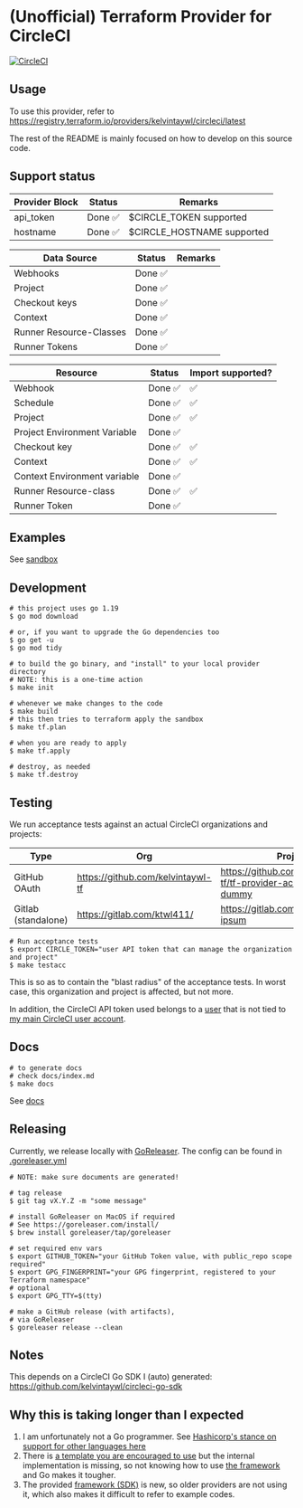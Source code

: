 # (Unofficial) Terraform Provider for CircleCI

[![CircleCI](https://dl.circleci.com/status-badge/img/gh/kelvintaywl/terraform-provider-circleci/tree/main.svg?style=shield)](https://dl.circleci.com/status-badge/redirect/gh/kelvintaywl/terraform-provider-circleci/tree/main)

## Usage

To use this provider, refer to https://registry.terraform.io/providers/kelvintaywl/circleci/latest

The rest of the README is mainly focused on how to develop on this source code.

## Support status

| Provider Block | Status | Remarks |
| --- | --- | --- |
| api_token | Done :white_check_mark: | $CIRCLE_TOKEN supported |
| hostname | Done :white_check_mark: | $CIRCLE_HOSTNAME supported |

| Data Source | Status | Remarks |
| --- | --- | --- |
| Webhooks | Done :white_check_mark: | |
| Project | Done :white_check_mark: | |
| Checkout keys | Done :white_check_mark: | |
| Context | Done :white_check_mark: | |
| Runner Resource-Classes | Done :white_check_mark: | |
| Runner Tokens | Done :white_check_mark: | |

| Resource                     | Status                  | Import supported?  |
| ---                          | ---                     | ---                |
| Webhook                      | Done :white_check_mark: | :white_check_mark: |
| Schedule                     | Done :white_check_mark: | :white_check_mark: |
| Project                      | Done :white_check_mark: | :white_check_mark: |
| Project Environment Variable | Done :white_check_mark: |                    |
| Checkout key                 | Done :white_check_mark: | :white_check_mark: |
| Context                      | Done :white_check_mark: | :white_check_mark: |
| Context Environment variable | Done :white_check_mark: |                    |
| Runner Resource-class        | Done :white_check_mark: | :white_check_mark: |
| Runner Token                 | Done :white_check_mark: |                    |

## Examples

See [sandbox](sandbox/main.tf)

## Development

```console
# this project uses go 1.19
$ go mod download

# or, if you want to upgrade the Go dependencies too
$ go get -u
$ go mod tidy

# to build the go binary, and "install" to your local provider directory
# NOTE: this is a one-time action
$ make init

# whenever we make changes to the code
$ make build
# this then tries to terraform apply the sandbox
$ make tf.plan

# when you are ready to apply
$ make tf.apply

# destroy, as needed
$ make tf.destroy
```

## Testing

We run acceptance tests against an actual CircleCI organizations and projects:

| Type | Org | Project |
| --- | --- | --- |
| GitHub OAuth | https://github.com/kelvintaywl-tf | https://github.com/kelvintaywl-tf/tf-provider-acceptance-test-dummy |
| Gitlab (standalone) | https://gitlab.com/ktwl411/ | https://gitlab.com/ktwl411/loren-ipsum |

```console
# Run acceptance tests
$ export CIRCLE_TOKEN="user API token that can manage the organization and project"
$ make testacc
```

This is so as to contain the "blast radius" of the acceptance tests.
In worst case, this organization and project is affected, but not more.

In addition, the CircleCI API token used belongs to a [user](https://github.com/orgs/kelvintaywl-tf/people/ktwl41) that is not tied to [my main CircleCI user account](http://github.com/kelvintaywl).

## Docs

```console
# to generate docs
# check docs/index.md
$ make docs
```

See [docs](docs/index.md)

## Releasing

Currently, we release locally with [GoReleaser](https://goreleaser.com/install/).
The config can be found in [.goreleaser.yml](.goreleaser.yml)

```console
# NOTE: make sure documents are generated!

# tag release
$ git tag vX.Y.Z -m "some message"

# install GoReleaser on MacOS if required
# See https://goreleaser.com/install/
$ brew install goreleaser/tap/goreleaser

# set required env vars
$ export GITHUB_TOKEN="your GitHub Token value, with public_repo scope required"
$ export GPG_FINGERPRINT="your GPG fingerprint, registered to your Terraform namespace"
# optional
$ export GPG_TTY=$(tty)

# make a GitHub release (with artifacts),
# via GoReleaser
$ goreleaser release --clean
```

## Notes

This depends on a CircleCI Go SDK I (auto) generated:
https://github.com/kelvintaywl/circleci-go-sdk


## Why this is taking longer than I expected

1. I am unfortunately not a Go programmer. See [Hashicorp's stance on support for other languages here](https://developer.hashicorp.com/terraform/plugin/sdkv2/best-practices/other-languages)
2. There is [a template you are encouraged to use](https://github.com/hashicorp/terraform-provider-scaffolding-framework) but the internal implementation is missing, so not knowing how to use [the framework](https://github.com/hashicorp/terraform-plugin-framework) and Go makes it tougher.
3. The provided [framework (SDK)](https://github.com/hashicorp/terraform-plugin-framework) is new, so older providers are not using it, which also makes it difficult to refer to example codes.
